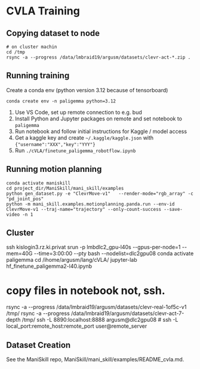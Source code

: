 # CVLA Training


## Copying dataset to node
```
# on cluster machin 
cd /tmp
rsync -a --progress /data/lmbraid19/argusm/datasets/clevr-act-*.zip .
```

## Running training

Create a conda env (python version 3.12 because of tensorboard)
```
conda create env -n paligemma python=3.12
```

1. Use VS Code, set up remote connection to e.g. bud
2. Install Python and Jupyter packages on remote and set notebook to `paligemma`
3. Run notebook and follow initial instructions for Kaggle / model access
3. Get a kaggle key and create `~/.kaggle/kaggle.json` with `{"username":"XXX","key":"YYY"}`
3. Run `./cVLA/finetune_paligemma_robotflow.ipynb`


## Running motion planning

```
conda activate maniskill
cd project_dir/ManiSkill/mani_skill/examples
python gen_dataset.py -e "ClevrMove-v1"   --render-mode="rgb_array" -c "pd_joint_pos"
python -m mani_skill.examples.motionplanning.panda.run --env-id ClevrMove-v1 --traj-name="trajectory" --only-count-success --save-video -n 1
```


## Cluster

ssh kislogin3.rz.ki.privat
srun -p lmbdlc2_gpu-l40s --gpus-per-node=1 --mem=40G --time=3:00:00 --pty bash --nodelist=dlc2gpu08
conda activate paligemma
cd /ihome/argusm/lang/cVLA/
jupyter-lab hf_finetune_paligemma2-l40.ipynb
# copy files in notebook not, ssh.
rsync -a --progress /data/lmbraid19/argusm/datasets/clevr-real-1of5c-v1 /tmp/
rsync -a --progress /data/lmbraid19/argusm/datasets/clevr-act-7-depth /tmp/
ssh -L 8890:localhost:8888 argusm@dlc2gpu08  # ssh -L local_port:remote_host:remote_port user@remote_server

## Dataset Creation

See the ManiSkill repo, ManiSkill/mani_skill/examples/README_cvla.md. 



